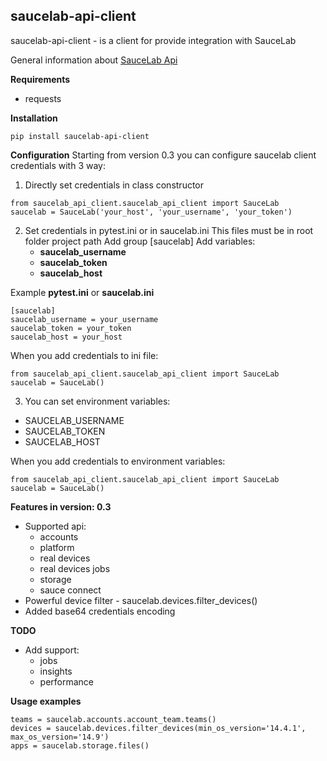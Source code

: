 ## saucelab-api-client ##

saucelab-api-client - is a client for provide integration with SauceLab

General information about [SauceLab Api](https://docs.saucelabs.com/dev/api/)

**Requirements**

- requests

**Installation**

```shell
pip install saucelab-api-client
```

**Configuration**
Starting from version 0.3 you can configure saucelab client credentials with 3 way:

1. Directly set credentials in class constructor

```shell
from saucelab_api_client.saucelab_api_client import SauceLab
saucelab = SauceLab('your_host', 'your_username', 'your_token')
```

2. Set credentials in pytest.ini or in saucelab.ini This files must be in root folder project path Add group [saucelab]
   Add variables:
    - **saucelab_username**
    - **saucelab_token**
    - **saucelab_host**

Example **pytest.ini** or **saucelab.ini**

```shell
[saucelab]
saucelab_username = your_username
saucelab_token = your_token
saucelab_host = your_host
```

When you add credentials to ini file:

```shell
from saucelab_api_client.saucelab_api_client import SauceLab
saucelab = SauceLab()
```

3. You can set environment variables:
- SAUCELAB_USERNAME
- SAUCELAB_TOKEN
- SAUCELAB_HOST

When you add credentials to environment variables:

```shell
from saucelab_api_client.saucelab_api_client import SauceLab
saucelab = SauceLab()
```

**Features in version: 0.3**

- Supported api:
    - accounts
    - platform
    - real devices
    - real devices jobs
    - storage
    - sauce connect
- Powerful device filter - saucelab.devices.filter_devices()
- Added base64 credentials encoding

**TODO**

- Add support:
    - jobs
    - insights
    - performance

**Usage examples**

```shell
teams = saucelab.accounts.account_team.teams()
devices = saucelab.devices.filter_devices(min_os_version='14.4.1', max_os_version='14.9')
apps = saucelab.storage.files()
```
